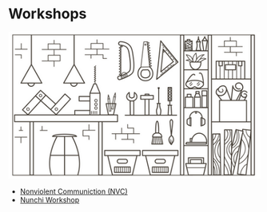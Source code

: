 # Workshops

![workshops](workshop.png)

* [Nonviolent Communiction (NVC)](nvc/)
* [Nunchi Workshop](nunchi/)
